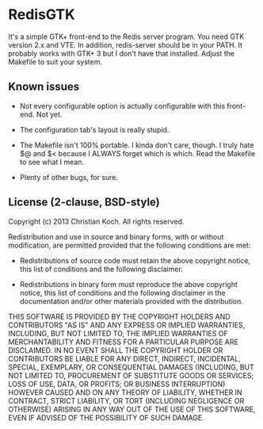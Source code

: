 # RedisGTK

It's a simple GTK+ front-end to the Redis server program. You need GTK
version 2.x and VTE. In addition, redis-server should be in your PATH. It
probably works with GTK+ 3 but I don't have that installed. Adjust the
Makefile to suit your system.


## Known issues

  - Not every configurable option is actually configurable with this
    front-end. Not yet.

  - The configuration tab's layout is really stupid.

  - The Makefile isn't 100% portable. I kinda don't care, though. I truly
    hate $@ and $< because I ALWAYS forget which is which. Read the Makefile
    to see what I mean.

  - Plenty of other bugs, for sure.


## License (2-clause, BSD-style)

Copyright (c) 2013 Christian Koch.
All rights reserved.

Redistribution and use in source and binary forms, with or without
modification, are permitted provided that the following conditions are met:

  - Redistributions of source code must retain the above copyright notice,
    this list of conditions and the following disclaimer.

  - Redistributions in binary form must reproduce the above copyright
    notice, this list of conditions and the following disclaimer in the
    documentation and/or other materials provided with the distribution.

THIS SOFTWARE IS PROVIDED BY THE COPYRIGHT HOLDERS AND CONTRIBUTORS "AS IS"
AND ANY EXPRESS OR IMPLIED WARRANTIES, INCLUDING, BUT NOT LIMITED TO, THE
IMPLIED WARRANTIES OF MERCHANTABILITY AND FITNESS FOR A PARTICULAR PURPOSE
ARE DISCLAIMED. IN NO EVENT SHALL THE COPYRIGHT HOLDER OR CONTRIBUTORS BE
LIABLE FOR ANY DIRECT, INDIRECT, INCIDENTAL, SPECIAL, EXEMPLARY, OR
CONSEQUENTIAL DAMAGES (INCLUDING, BUT NOT LIMITED TO, PROCUREMENT OF
SUBSTITUTE GOODS OR SERVICES; LOSS OF USE, DATA, OR PROFITS; OR BUSINESS
INTERRUPTION) HOWEVER CAUSED AND ON ANY THEORY OF LIABILITY, WHETHER IN
CONTRACT, STRICT LIABILITY, OR TORT (INCLUDING NEGLIGENCE OR OTHERWISE)
ARISING IN ANY WAY OUT OF THE USE OF THIS SOFTWARE, EVEN IF ADVISED OF THE
POSSIBILITY OF SUCH DAMAGE.
